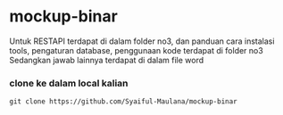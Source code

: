 # mockup-binar

Untuk RESTAPI terdapat di dalam folder no3, dan panduan cara instalasi tools, pengaturan database, penggunaan kode terdapat di folder no3
Sedangkan jawab lainnya terdapat di dalam file word
### clone ke dalam local kalian

```
git clone https://github.com/Syaiful-Maulana/mockup-binar
```
